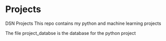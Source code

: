 # Projects
DSN Projects
This repo contains my python and machine learning projects

The file project_databse is the database for the python project
